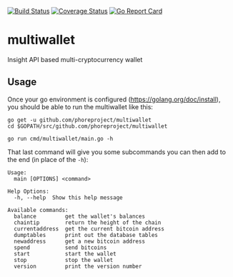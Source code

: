 [![Build Status](https://travis-ci.org/phoreproject/multiwallet.svg?branch=master)](https://travis-ci.org/phoreproject/multiwallet)
[![Coverage Status](https://coveralls.io/repos/github/phoreproject/multiwallet/badge.svg?branch=master)](https://coveralls.io/github/phoreproject/multiwallet?branch=master)
[![Go Report Card](https://goreportcard.com/badge/github.com/phoreproject/multiwallet)](https://goreportcard.com/report/github.com/phoreproject/multiwallet)

# multiwallet
Insight API based multi-cryptocurrency wallet

## Usage

Once your go environment is configured (https://golang.org/doc/install), you should be able to run the multiwallet like this:

```
go get -u github.com/phoreproject/multiwallet
cd $GOPATH/src/github.com/phoreproject/multiwallet

go run cmd/multiwallet/main.go -h
```

That last command will give you some subcommands you can then add to the end (in place of the `-h`):
```
Usage:
  main [OPTIONS] <command>

Help Options:
  -h, --help  Show this help message

Available commands:
  balance         get the wallet's balances
  chaintip        return the height of the chain
  currentaddress  get the current bitcoin address
  dumptables      print out the database tables
  newaddress      get a new bitcoin address
  spend           send bitcoins
  start           start the wallet
  stop            stop the wallet
  version         print the version number
```

